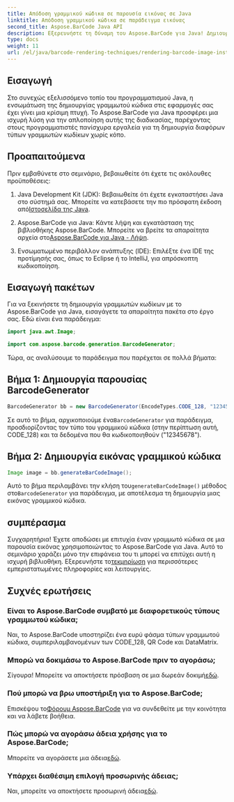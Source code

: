 ```yaml
---
title: Απόδοση γραμμικού κώδικα σε παρουσία εικόνας σε Java
linktitle: Απόδοση γραμμικού κώδικα σε παράδειγμα εικόνας
second_title: Aspose.BarCode Java API
description: Εξερευνήστε τη δύναμη του Aspose.BarCode για Java! Δημιουργήστε χωρίς κόπο γραμμικούς κώδικες σε διάφορους τύπους χρησιμοποιώντας αυτήν την ισχυρή βιβλιοθήκη.
type: docs
weight: 11
url: /el/java/barcode-rendering-techniques/rendering-barcode-image-instance/
---
```


## Εισαγωγή

Στο συνεχώς εξελισσόμενο τοπίο του προγραμματισμού Java, η ενσωμάτωση της δημιουργίας γραμμωτού κώδικα στις εφαρμογές σας έχει γίνει μια κρίσιμη πτυχή. Το Aspose.BarCode για Java προσφέρει μια ισχυρή λύση για την απλοποίηση αυτής της διαδικασίας, παρέχοντας στους προγραμματιστές πανίσχυρα εργαλεία για τη δημιουργία διαφόρων τύπων γραμμωτών κωδίκων χωρίς κόπο.

## Προαπαιτούμενα

Πριν εμβαθύνετε στο σεμινάριο, βεβαιωθείτε ότι έχετε τις ακόλουθες προϋποθέσεις:

1.  Java Development Kit (JDK): Βεβαιωθείτε ότι έχετε εγκαταστήσει Java στο σύστημά σας. Μπορείτε να κατεβάσετε την πιο πρόσφατη έκδοση από[Ιστοσελίδα της Java](https://www.oracle.com/java/technologies/javase-downloads.html).

2.  Aspose.BarCode για Java: Κάντε λήψη και εγκατάσταση της βιβλιοθήκης Aspose.BarCode. Μπορείτε να βρείτε τα απαραίτητα αρχεία στο[Aspose.BarCode για Java - Λήψη](https://releases.aspose.com/barcode/java/).

3. Ενσωματωμένο περιβάλλον ανάπτυξης (IDE): Επιλέξτε ένα IDE της προτίμησής σας, όπως το Eclipse ή το IntelliJ, για απρόσκοπτη κωδικοποίηση.

## Εισαγωγή πακέτων

Για να ξεκινήσετε τη δημιουργία γραμμωτών κωδίκων με το Aspose.BarCode για Java, εισαγάγετε τα απαραίτητα πακέτα στο έργο σας. Εδώ είναι ένα παράδειγμα:

```java
import java.awt.Image;

import com.aspose.barcode.generation.BarcodeGenerator;
```

Τώρα, ας αναλύσουμε το παράδειγμα που παρέχεται σε πολλά βήματα:

## Βήμα 1: Δημιουργία παρουσίας BarcodeGenerator

```java
BarcodeGenerator bb = new BarcodeGenerator(EncodeTypes.CODE_128, "12345678");
```

 Σε αυτό το βήμα, αρχικοποιούμε ένα`BarcodeGenerator` για παράδειγμα, προσδιορίζοντας τον τύπο του γραμμικού κώδικα (στην περίπτωση αυτή, CODE_128) και τα δεδομένα που θα κωδικοποιηθούν ("12345678").

## Βήμα 2: Δημιουργία εικόνας γραμμικού κώδικα

```java
Image image = bb.generateBarCodeImage();
```

 Αυτό το βήμα περιλαμβάνει την κλήση του`generateBarCodeImage()` μέθοδος στο`BarcodeGenerator` για παράδειγμα, με αποτέλεσμα τη δημιουργία μιας εικόνας γραμμικού κώδικα.

## συμπέρασμα

 Συγχαρητήρια! Έχετε αποδώσει με επιτυχία έναν γραμμωτό κώδικα σε μια παρουσία εικόνας χρησιμοποιώντας το Aspose.BarCode για Java. Αυτό το σεμινάριο χαράζει μόνο την επιφάνεια του τι μπορεί να επιτύχει αυτή η ισχυρή βιβλιοθήκη. Εξερευνήστε το[τεκμηρίωση](https://reference.aspose.com/barcode/java/) για περισσότερες εμπεριστατωμένες πληροφορίες και λειτουργίες.

## Συχνές ερωτήσεις

### Είναι το Aspose.BarCode συμβατό με διαφορετικούς τύπους γραμμωτού κώδικα;
Ναι, το Aspose.BarCode υποστηρίζει ένα ευρύ φάσμα τύπων γραμμωτού κώδικα, συμπεριλαμβανομένων των CODE_128, QR Code και DataMatrix.

### Μπορώ να δοκιμάσω το Aspose.BarCode πριν το αγοράσω;
 Σίγουρα! Μπορείτε να αποκτήσετε πρόσβαση σε μια δωρεάν δοκιμή[εδώ](https://releases.aspose.com/).

### Πού μπορώ να βρω υποστήριξη για το Aspose.BarCode;
 Επισκέψου το[Φόρουμ Aspose.BarCode](https://forum.aspose.com/c/barcode/13) για να συνδεθείτε με την κοινότητα και να λάβετε βοήθεια.

### Πώς μπορώ να αγοράσω άδεια χρήσης για το Aspose.BarCode;
 Μπορείτε να αγοράσετε μια άδεια[εδώ](https://purchase.aspose.com/buy).

### Υπάρχει διαθέσιμη επιλογή προσωρινής άδειας;
 Ναι, μπορείτε να αποκτήσετε προσωρινή άδεια[εδώ](https://purchase.aspose.com/temporary-license/).
